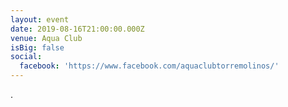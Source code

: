 ```yaml
---
layout: event
date: 2019-08-16T21:00:00.000Z
venue: Aqua Club
isBig: false
social:
  facebook: 'https://www.facebook.com/aquaclubtorremolinos/'
---
```

.
